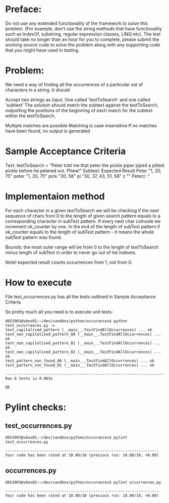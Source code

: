 # Preface:
Do not use any extended functionality of the framework to solve this problem.
(For example, don't use the string methods that have functionality such as
IndexOf, substring, regular expression classes, LINQ etc). The test should
take no longer than an hour for you to complete, please submit the working
source code to solve the problem along with any supporting code that you
might have used in testing.

# Problem:
We need a way of finding all the occurrences of a particular set of
characters in a string. It should

Accept two strings as input. One called 'textToSearch' and one called 'subtext'
The solution should match the subtext against the textToSearch, outputting
the positions of the beginning of each match for the subtext within the
textToSearch.

Multiple matches are possible
Matching is case insensitive
If no matches have been found, no output is generated

# Sample Acceptance Criteria
Text:
textToSearch = "Peter told me that peter the pickle piper piped a pitted
pickle before he petered out. Phew!"
Subtext: Expected Result
Peter "1, 20, 75"
peter "1, 20, 75"
pick "30, 58"
pi "30, 37, 43, 51, 58"
z "<No Output>"
Peterz :<No Output>"

# Implementaion method

For each character in a given textToSearch we will be checking if the
next sequence of chars from 0 to the length of given search pattern
equals to a corresponding character in subText pattern. If every next
char coinside we increment ok_counter by one. In the end of the length
of subText pattern if ok_counter equals to the length of subText
pattern - it means the whole subText pattern was found.

Bounds: the most outer range will be from 0 to the length of
textToSearch minus length of subText in order to never go out
of list indexes.

Note! expected result counts occurrences from 1, not from 0.

# How to execute

File test_occurrences.py has all the tests outlined in Sample Acceptance Criteria.

So pretty much all you need is to execute unit tests:
```
d653903@vbox01:~/dev/sandbox/python/occurances$ python test_occurrences.py -v
test_capitalised_pattern (__main__.TestFindAllOccurrences) ... ok
test_non_capitalised_pattern_00 (__main__.TestFindAllOccurrences) ... ok
test_non_capitalised_pattern_01 (__main__.TestFindAllOccurrences) ... ok
test_non_capitalised_pattern_02 (__main__.TestFindAllOccurrences) ... ok
test_pattern_non_found_00 (__main__.TestFindAllOccurrences) ... ok
test_pattern_non_found_01 (__main__.TestFindAllOccurrences) ... ok

----------------------------------------------------------------------
Ran 6 tests in 0.003s

OK
```

# Pylint checks:
## test_occurrences.py
```
d653903@vbox01:~/dev/sandbox/python/occurances$ pylint test_occurrences.py

--------------------------------------------------------------------
Your code has been rated at 10.00/10 (previous run: 10.00/10, +0.00)
```

## occurrences.py
```
d653903@vbox01:~/dev/sandbox/python/occurances$ pylint occurrences.py

--------------------------------------------------------------------
Your code has been rated at 10.00/10 (previous run: 10.00/10, +0.00)
```


